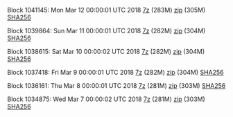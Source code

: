 Block 1041145: Mon Mar 12 00:00:01 UTC 2018 [7z](https://transfer.sh/LVzjC/bootstrap.dat.20180312.7z) (283M) [zip](https://transfer.sh/Qgr6B/bootstrap.dat.20180312.zip) (305M) [SHA256](https://transfer.sh/9rBMl/sha256.txt)

Block 1039864: Sun Mar 11 00:00:01 UTC 2018 [7z](https://transfer.sh/1lqfp/bootstrap.dat.20180311.7z) (282M) [zip](https://transfer.sh/OVIve/bootstrap.dat.20180311.zip) (304M) [SHA256](https://transfer.sh/apKQ4/sha256.txt)

Block 1038615: Sat Mar 10 00:00:02 UTC 2018 [7z](https://transfer.sh/76eh0/bootstrap.dat.20180310.7z) (282M) [zip](https://transfer.sh/ef9pb/bootstrap.dat.20180310.zip) (304M) [SHA256](https://transfer.sh/Zbe98/sha256.txt)

Block 1037418: Fri Mar  9 00:00:01 UTC 2018 [7z](https://transfer.sh/OC2l5/bootstrap.dat.20180309.7z) (282M) [zip](https://transfer.sh/WAuQz/bootstrap.dat.20180309.zip) (304M) [SHA256](https://transfer.sh/wvz6F/sha256.txt)

Block 1036161: Thu Mar  8 00:00:01 UTC 2018 [7z](https://transfer.sh/D9Mv8/bootstrap.dat.20180308.7z) (281M) [zip](https://transfer.sh/2sXb8/bootstrap.dat.20180308.zip) (303M) [SHA256](https://transfer.sh/QEoq9/sha256.txt)

Block 1034875: Wed Mar  7 00:00:02 UTC 2018 [7z](https://transfer.sh/8xOAR/bootstrap.dat.20180307.7z) (281M) [zip](https://transfer.sh/ZWVxe/bootstrap.dat.20180307.zip) (303M) [SHA256](https://transfer.sh/1OmV8/sha256.txt)
